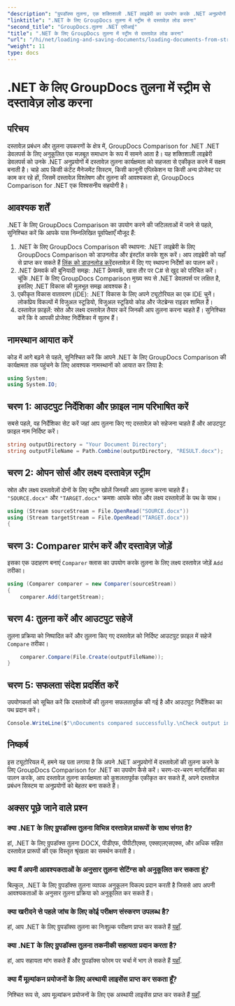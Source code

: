 ```yaml
---
"description": "ग्रुपडॉक्स तुलना, एक शक्तिशाली .NET लाइब्रेरी का उपयोग करके .NET अनुप्रयोगों में दस्तावेजों की आसानी से तुलना करना सीखें।"
"linktitle": ".NET के लिए GroupDocs तुलना में स्ट्रीम से दस्तावेज़ लोड करना"
"second_title": "GroupDocs.तुलना .NET एपीआई"
"title": ".NET के लिए GroupDocs तुलना में स्ट्रीम से दस्तावेज़ लोड करना"
"url": "/hi/net/loading-and-saving-documents/loading-documents-from-stream/"
"weight": 11
type: docs
---
```

# .NET के लिए GroupDocs तुलना में स्ट्रीम से दस्तावेज़ लोड करना

## परिचय
दस्तावेज़ प्रबंधन और तुलना उपकरणों के क्षेत्र में, GroupDocs Comparison for .NET .NET डेवलपर्स के लिए अनुकूलित एक मज़बूत समाधान के रूप में सामने आता है। यह शक्तिशाली लाइब्रेरी डेवलपर्स को उनके .NET अनुप्रयोगों में दस्तावेज़ तुलना कार्यक्षमता को सहजता से एकीकृत करने में सक्षम बनाती है। चाहे आप किसी कंटेंट मैनेजमेंट सिस्टम, किसी कानूनी एप्लिकेशन या किसी अन्य प्रोजेक्ट पर काम कर रहे हों, जिसमें दस्तावेज़ विश्लेषण और तुलना की आवश्यकता हो, GroupDocs Comparison for .NET एक विश्वसनीय सहयोगी है।
## आवश्यक शर्तें
.NET के लिए GroupDocs Comparison का उपयोग करने की जटिलताओं में जाने से पहले, सुनिश्चित करें कि आपके पास निम्नलिखित पूर्वापेक्षाएँ मौजूद हैं:
1. .NET के लिए GroupDocs Comparison की स्थापना: .NET लाइब्रेरी के लिए GroupDocs Comparison को डाउनलोड और इंस्टॉल करके शुरू करें। आप लाइब्रेरी को यहाँ से प्राप्त कर सकते हैं [लिंक को डाउनलोड करें](https://releases.groupdocs.com/comparison/net/)दस्तावेज़ में दिए गए स्थापना निर्देशों का पालन करें।
2. .NET फ्रेमवर्क की बुनियादी समझ: .NET फ्रेमवर्क, खास तौर पर C# से खुद को परिचित करें। चूंकि .NET के लिए GroupDocs Comparison मुख्य रूप से .NET डेवलपर्स पर लक्षित है, इसलिए .NET विकास की मूलभूत समझ आवश्यक है।
3. एकीकृत विकास वातावरण (IDE): .NET विकास के लिए अपने ट्यूटोरियल का एक IDE चुनें। लोकप्रिय विकल्पों में विजुअल स्टूडियो, विजुअल स्टूडियो कोड और जेटब्रेन्स राइडर शामिल हैं।
4. दस्तावेज़ फ़ाइलें: स्रोत और लक्ष्य दस्तावेज़ तैयार करें जिनकी आप तुलना करना चाहते हैं। सुनिश्चित करें कि वे आपकी प्रोजेक्ट निर्देशिका में सुलभ हैं।

## नामस्थान आयात करें
कोड में आगे बढ़ने से पहले, सुनिश्चित करें कि आपने .NET के लिए GroupDocs Comparison की कार्यक्षमता तक पहुंचने के लिए आवश्यक नामस्थानों को आयात कर लिया है:
```csharp
using System;
using System.IO;
```
## चरण 1: आउटपुट निर्देशिका और फ़ाइल नाम परिभाषित करें
सबसे पहले, वह निर्देशिका सेट करें जहां आप तुलना किए गए दस्तावेज़ को सहेजना चाहते हैं और आउटपुट फ़ाइल नाम निर्दिष्ट करें।
```csharp
string outputDirectory = "Your Document Directory";
string outputFileName = Path.Combine(outputDirectory, "RESULT.docx");
```
## चरण 2: ओपन सोर्स और लक्ष्य दस्तावेज़ स्ट्रीम
स्रोत और लक्ष्य दस्तावेज़ों दोनों के लिए स्ट्रीम खोलें जिनकी आप तुलना करना चाहते हैं। `"SOURCE.docx"` और `"TARGET.docx"` क्रमशः आपके स्रोत और लक्ष्य दस्तावेज़ों के पथ के साथ।
```csharp
using (Stream sourceStream = File.OpenRead("SOURCE.docx"))
using (Stream targetStream = File.OpenRead("TARGET.docx"))
{
```
## चरण 3: Comparer प्रारंभ करें और दस्तावेज़ जोड़ें
इसका एक उदाहरण बनाएं `Comparer` क्लास का उपयोग करके तुलना के लिए लक्ष्य दस्तावेज़ जोड़ें `Add` तरीका।
```csharp
using (Comparer comparer = new Comparer(sourceStream))
{
    comparer.Add(targetStream);
```
## चरण 4: तुलना करें और आउटपुट सहेजें
तुलना प्रक्रिया को निष्पादित करें और तुलना किए गए दस्तावेज़ को निर्दिष्ट आउटपुट फ़ाइल में सहेजें `Compare` तरीका।
```csharp
    comparer.Compare(File.Create(outputFileName));
}
```
## चरण 5: सफलता संदेश प्रदर्शित करें
उपयोगकर्ता को सूचित करें कि दस्तावेजों की तुलना सफलतापूर्वक की गई है और आउटपुट निर्देशिका का पथ प्रदान करें।
```csharp
Console.WriteLine($"\nDocuments compared successfully.\nCheck output in {outputDirectory}.");
```

## निष्कर्ष
इस ट्यूटोरियल में, हमने यह पता लगाया है कि अपने .NET अनुप्रयोगों में दस्तावेज़ों की तुलना करने के लिए GroupDocs Comparison for .NET का उपयोग कैसे करें। चरण-दर-चरण मार्गदर्शिका का पालन करके, आप दस्तावेज़ तुलना कार्यक्षमता को कुशलतापूर्वक एकीकृत कर सकते हैं, अपने दस्तावेज़ प्रबंधन सिस्टम या अनुप्रयोगों को बेहतर बना सकते हैं।
## अक्सर पूछे जाने वाले प्रश्न
### क्या .NET के लिए ग्रुपडॉक्स तुलना विभिन्न दस्तावेज़ प्रारूपों के साथ संगत है?
हां, .NET के लिए ग्रुपडॉक्स तुलना DOCX, पीडीएफ, पीपीटीएक्स, एक्सएलएसएक्स, और अधिक सहित दस्तावेज़ प्रारूपों की एक विस्तृत श्रृंखला का समर्थन करती है।
### क्या मैं अपनी आवश्यकताओं के अनुसार तुलना सेटिंग्स को अनुकूलित कर सकता हूं?
बिल्कुल, .NET के लिए ग्रुपडॉक्स तुलना व्यापक अनुकूलन विकल्प प्रदान करती है जिससे आप अपनी आवश्यकताओं के अनुसार तुलना प्रक्रिया को अनुकूलित कर सकते हैं।
### क्या खरीदने से पहले जांच के लिए कोई परीक्षण संस्करण उपलब्ध है?
हां, आप .NET के लिए ग्रुपडॉक्स तुलना का निःशुल्क परीक्षण प्राप्त कर सकते हैं [यहाँ](https://releases.groupdocs.com/).
### क्या .NET के लिए ग्रुपडॉक्स तुलना तकनीकी सहायता प्रदान करता है?
हां, आप सहायता मांग सकते हैं और ग्रुपडॉक्स फोरम पर चर्चा में भाग ले सकते हैं [यहाँ](https://forum.groupdocs.com/c/comparison/12).
### क्या मैं मूल्यांकन प्रयोजनों के लिए अस्थायी लाइसेंस प्राप्त कर सकता हूँ?
निश्चित रूप से, आप मूल्यांकन प्रयोजनों के लिए एक अस्थायी लाइसेंस प्राप्त कर सकते हैं [यहाँ](https://purchase.groupdocs.com/temporary-license/).